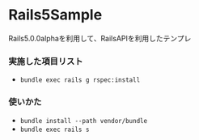 Rails5Sample
===
Rails5.0.0alphaを利用して、RailsAPIを利用したテンプレ

### 実施した項目リスト
- ```bundle exec rails g rspec:install```

### 使いかた
- ```bundle install --path vendor/bundle```
- ```bundle exec rails s```
